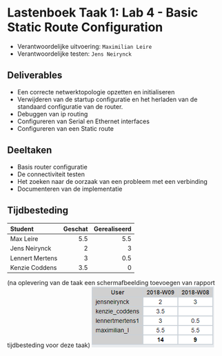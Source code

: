 # Lastenboek Taak 1: Lab 4 - Basic Static Route Configuration

* Verantwoordelijke uitvoering: `Maximilian Leire`
* Verantwoordelijke testen: `Jens Neirynck`

## Deliverables

* Een correcte netwerktopologie opzetten en initialiseren
* Verwijderen van de startup configuratie en het herladen van de standaard configuratie van de router.
* Debuggen van ip routing
* Configureren van Serial en Ethernet interfaces
* Configureren van een Static route


## Deeltaken

* Basis router configuratie
* De connectiviteit testen
* Het zoeken naar de oorzaak van een probleem met een verbinding
* Documenteren van de implementatie


## Tijdbesteding

| Student         | Geschat | Gerealiseerd |
| :---            |    ---: |         ---: |
| Max Leire  |         5.5|       5.5       |
| Jens Neirynck |      2|      3      |
| Lennert Mertens  |         3|       0.5      |
| Kenzie Coddens |      3.5|      0      |

(na oplevering van de taak een schermafbeelding toevoegen van rapport tijdbesteding voor deze taak)
<img src="fotos/spentLab4.png">
